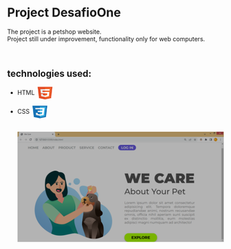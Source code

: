 <h1>Project DesafioOne</h1>
  <p>The project is a petshop website.<br>
Project still under improvement, functionality only for web computers.</p>
<br>
<h2>technologies used:</h2>
<ul>
  <li><p>HTML  <img align="center" alt="image-HTML" height="30" width="40" src="https://raw.githubusercontent.com/devicons/devicon/master/icons/html5/html5-original.svg">
 </p></li>
  <li><p>CSS  <img align="center" alt="image-CSS" height="30" width="40" src="https://raw.githubusercontent.com/devicons/devicon/master/icons/css3/css3-original.svg"></p></li>
  <br>
  <img src="https://github.com/RuanCristoffer/CSS/blob/master/projectDesafioOne/assets/image%20desafioOne%20web.png" alt="image-site-web">
